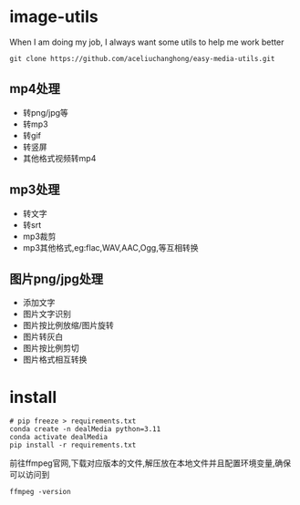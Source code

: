 # image-utils

When I am doing my job, I always want some utils to help me work better

```
git clone https://github.com/aceliuchanghong/easy-media-utils.git
```

## mp4处理

* 转png/jpg等
* 转mp3
* 转gif
* 转竖屏
* 其他格式视频转mp4

## mp3处理

* 转文字
* 转srt
* mp3裁剪
* mp3其他格式,eg:flac,WAV,AAC,Ogg,等互相转换

## 图片png/jpg处理

* 添加文字
* 图片文字识别
* 图片按比例放缩/图片旋转
* 图片转灰白
* 图片按比例剪切
* 图片格式相互转换

# install

```
# pip freeze > requirements.txt
conda create -n dealMedia python=3.11
conda activate dealMedia
pip install -r requirements.txt
```

前往ffmpeg官网,下载对应版本的文件,解压放在本地文件并且配置环境变量,确保可以访问到

```
ffmpeg -version
```
